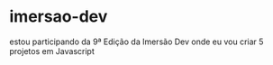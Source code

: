 # imersao-dev
 estou participando da 9ª Edição da Imersão Dev onde eu vou criar 5 projetos em Javascript
